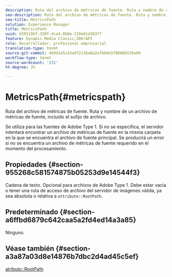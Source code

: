 ```yaml
---
description: Ruta del archivo de métricas de fuente. Ruta y nombre de un archivo de métricas de fuente, incluido el sufijo de archivo.
seo-description: Ruta del archivo de métricas de fuente. Ruta y nombre de un archivo de métricas de fuente, incluido el sufijo de archivo.
seo-title: MetricsPath
solution: Experience Manager
title: MetricsPath
uuid: b59110bf-330f-4ca4-8b0a-219a61d383f7
feature: Dynamic Media Classic,SDK/API
role: Desarrollador, profesional empresarial
translation-type: tm+mt
source-git-commit: 469d1a5c43a972116a8a2efb0de5708800130a99
workflow-type: tm+mt
source-wordcount: '131'
ht-degree: 3%

---
```



# MetricsPath{#metricspath}

Ruta del archivo de métricas de fuente. Ruta y nombre de un archivo de métricas de fuente, incluido el sufijo de archivo.

Se utiliza para las fuentes de Adobe Type 1. Si no se especifica, el servidor intentará encontrar un archivo de métricas de fuente en la misma carpeta en la que se encuentra el archivo de fuente principal. Se producirá un error si no se encuentra un archivo de métricas de fuente requerido en el momento del procesamiento.

## Propiedades {#section-955268c581574875b05253d9e14544f3}

Cadena de texto. Opcional para archivos de Adobe Type 1. Debe estar vacía o tener una ruta de acceso de archivo del servidor de imágenes válida, ya sea absoluta o relativa a `attribute::RootPath`.

## Predeterminado {#section-a6ffbd6879c642caa5a2fd4ed14a3a85}

Ninguno.

## Véase también {#section-a3a87a03d8e14876b7dbc2d4ad45c5ef}

[atributo::RootPath](/help/aem-is-ir-api/is-api/image-catalog/image-serving-api-ref/c-image-catalog-reference/c-attributes-reference/r-rootpath.md)
